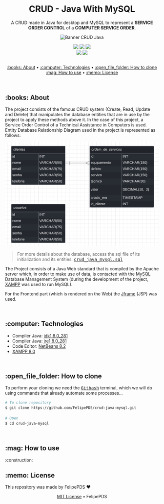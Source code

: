 # <h1 align="center">CRUD - Java With MySQL</h1>

<p align="center">A CRUD made in Java for desktop and MySQL to represent a <b>SERVICE ORDER CONTROL</b> of a <b>COMPUTER SERVICE ORDER</b>.</p>
<p align="center">
  <img src="https://vaadin.com/images/java-web-banner.png" alt="Banner CRUD Java" />
</p>

<p align="center">
  <a href="https://github.com/FelipePDS/Crud-java-mysql/blob/main/LICENSE"><img src="https://img.shields.io/github/license/FelipePDs/crud-java-mysql?style=for-the-badge"/></a> 
  <img src="https://img.shields.io/static/v1?label=Java&message=v1.8.0_281&color=ED8B00&style=for-the-badge&logo=java"/> 
  <img src="https://img.shields.io/static/v1?label=NetBeans&message=v8.2&color=1B6AC6&style=for-the-badge&logo=NetBeans"/> <br>
  <img src="https://img.shields.io/github/last-commit/FelipePDs/crud-java-mysql?style=for-the-badge"/> 
  <img src="https://img.shields.io/github/repo-size/FelipePDs/crud-java-mysql?style=for-the-badge"/>
</p>

<h2></h2>

<p align="center">
  <a href="#about">:books: About</a> &bull; 
  <a href="#technologies">:computer: Technologies</a> &bull;   
  <a href="#how-to-clone">:open_file_folder: How to clone</a> <br>
  <a href="#how-to-use">:mag: How to use</a> &bull; 
  <a href="#license">:memo: License</a>
</p>

<br>
<h2 id="about">:books: About</h2>

<p>The project consists of the famous CRUD system (Create, Read, Update and Delete) that manipulates the database entities that are in use by the project to apply these methods above it. In the case of this project, a Service Order Control of a Technical Assistance in Computers is used. Entity Database Relationship Diagram used in the project is represented as follows:</p>

<img src="https://github.com/FelipePDS/crud-java-mysql/blob/main/.github/DER_CrudJavaMysql.PNG" alt="Entity Relationship Diagram" />

<blockquote>For more details about the database, access the sql file of its initialization and its entities: <kbd><a href="https://github.com/FelipePDS/crud-java-mysql/blob/main/.github/crud_java_mysql.sql">crud_java_mysql.sql</a></kdb></blockquote>

<p>The Project consists of a Java Web standard that is compiled by the Apache server which, in order to make use of data, is contacted with the <a href="https://www.mysql.com/">MySQL</a> Database Management System (during the development of the project, <a href="https://www.apachefriends.org/pt_br/download.html">XAMPP</a> was used to run MySQL).</p>
<p>For the Frontend part (which is rendered on the Web) the <a href="">Jframe</a> (JSP) was used.</p>

<br>
<h2 id="technologies">:computer: Technologies</h2>

<ul>
  <li>Compiler Java: <a href="https://www.programmersought.com/article/97597958554/">jdk1.8.0_281</a></li>
  <li>Compiler Java: <a href="https://www.bdts.com.au/tips-and-resources/java-jre-1-8-0_281-msi-deployment.html">jre1.8.0_281</a></li>
  <li>Code Editor: <a href="https://netbeans.apache.org/download/index.html">NetBeans 8.2</a></li>
  <li><a href="https://www.apachefriends.org/download.html">XAMPP 8.0</a></li>
</ul>

<br>
<h2 id="how-to-clone">:open_file_folder: How to clone</h2>

<p>To perform your cloning we need the <kbd><a href="https://git-scm.com/downloads">Gitbash</a></kbd> terminal, which we will do using commands that already automate some processes...</p>

``` bash
# To clone repository
$ git clone https://github.com/FelipePDS/crud-java-mysql.git

# Open
$ cd crud-java-mysql
```

<br>
<h2 id="how-to-use">:mag: How to use</h2>
<p></p>
:construction:

<br>
<h2 id="license">:memo: License</h2>

This repository was made by FelipePDS :heart:

<p align="center"><a href="">MIT License</a> &bull; FelipePDS</p>

